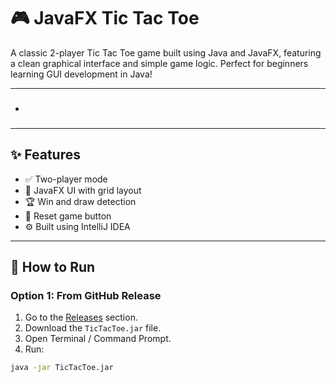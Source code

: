 # 🎮 JavaFX Tic Tac Toe

A classic 2-player Tic Tac Toe game built using Java and JavaFX, featuring a clean graphical interface and simple game logic. Perfect for beginners learning GUI development in Java!

---

###

-

###

---

## ✨ Features

- ✅ Two-player mode
- 🎨 JavaFX UI with grid layout
- 🏆 Win and draw detection
- 🔁 Reset game button
- ⚙️ Built using IntelliJ IDEA

---

## 🚀 How to Run

### Option 1: From GitHub Release
1. Go to the [Releases](https://github.com/Sahil-Ali-01/TicTacToe-JavaFX/releases) section.
2. Download the `TicTacToe.jar` file.
3. Open Terminal / Command Prompt.
4. Run:

```bash
java -jar TicTacToe.jar
